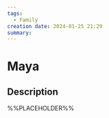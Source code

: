 ```yaml
---
tags:
  - Family
creation date: 2024-01-25 21:29
summary:
---
```

# Maya

## Description

%%PLACEHOLDER%%

